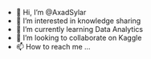 - 👋 Hi, I’m @AxadSylar
- 👀 I’m interested in knowledge sharing
- 🌱 I’m currently learning Data Analytics
- 💞️ I’m looking to collaborate on Kaggle
- 📫 How to reach me ...

<!---
AxadSylar/AxadSylar is a ✨ special ✨ repository because its `README.md` (this file) appears on your GitHub profile.
You can click the Preview link to take a look at your changes.
--->
